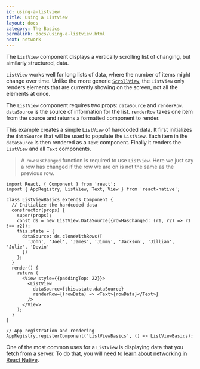 ```yaml
---
id: using-a-listview
title: Using a ListView
layout: docs
category: The Basics
permalink: docs/using-a-listview.html
next: network
---
```


The `ListView` component displays a vertically scrolling list of changing, but similarly structured, data.

`ListView` works well for long lists of data, where the number of items might change over time. Unlike the more generic [`ScrollView`](/react-native/docs/using-a-scrollview.html), the `ListView` only renders elements that are currently showing on the screen, not all the elements at once.

The `ListView` component requires two props: `dataSource` and `renderRow`. `dataSource` is the source of information for the list. `renderRow` takes one item from the source and returns a formatted component to render.

This example creates a simple `ListView` of hardcoded data. It first initializes the `dataSource` that will be used to populate the `ListView`. Each item in the `dataSource` is then rendered as a `Text` component. Finally it renders the `ListView` and all `Text` components.

> A `rowHasChanged` function is required to use `ListView`. Here we just say a row has changed if the row we are on is not the same as the previous row.

```ReactNativeWebPlayer
import React, { Component } from 'react';
import { AppRegistry, ListView, Text, View } from 'react-native';

class ListViewBasics extends Component {
  // Initialize the hardcoded data
  constructor(props) {
    super(props);
    const ds = new ListView.DataSource({rowHasChanged: (r1, r2) => r1 !== r2});
    this.state = {
      dataSource: ds.cloneWithRows([
        'John', 'Joel', 'James', 'Jimmy', 'Jackson', 'Jillian', 'Julie', 'Devin'
      ])
    };
  }
  render() {
    return (
      <View style={{paddingTop: 22}}>
        <ListView
          dataSource={this.state.dataSource}
          renderRow={(rowData) => <Text>{rowData}</Text>}
        />
      </View>
    );
  }
}

// App registration and rendering
AppRegistry.registerComponent('ListViewBasics', () => ListViewBasics);
```

One of the most common uses for a `ListView` is displaying data that you fetch from a server. To do that, you will need to [learn about networking in React Native](/react-native/docs/network.html).
